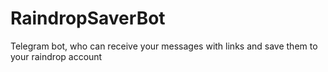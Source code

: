 # RaindropSaverBot
Telegram bot, who can receive your messages with links and save them to your raindrop account
